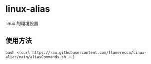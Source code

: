 # linux-alias
linux 的環境設置

## 使用方法

```
bash <(curl https://raw.githubusercontent.com/flamerecca/linux-alias/main/aliasCommands.sh -L)
```
